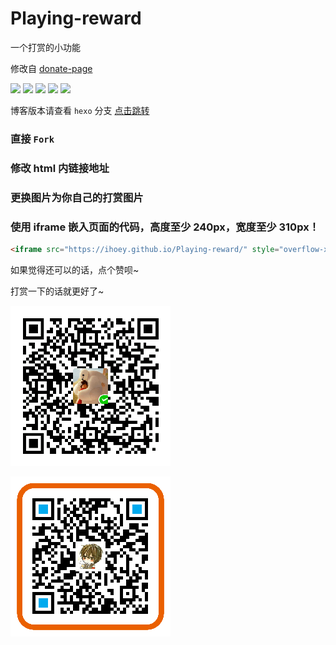 # Playing-reward
一个打赏的小功能

修改自 [donate-page](https://github.com/Kaiyuan/donate-page)

![](https://img.shields.io/badge/language-JavaScript-blue.svg?style=flat-square)
![](https://img.shields.io/badge/license-MIT-green.svg?style=flat-square)
[![](https://img.shields.io/badge/github-ihoey-orange.svg?style=flat-square)](https://github.com/ihoey)
[![](https://img.shields.io/badge/QQ-✘д✘ヽゝだよ-red.svg?style=flat-square)](http://wpa.qq.com/msgrd?v=3&uin=1058221214&site=qq&menu=yes)
[![](https://img.shields.io/badge/blog-ihoey-ff69b4.svg?style=flat-square)](https://blog.ihoey.com)

博客版本请查看 `hexo` 分支  [点击跳转](https://github.com/ihoey/Playing-reward/tree/hexo)

### 直接 `Fork`

### 修改 html 内链接地址

### 更换图片为你自己的打赏图片

### 使用 iframe 嵌入页面的代码，高度至少 240px，宽度至少 310px！

```html
<iframe src="https://ihoey.github.io/Playing-reward/" style="overflow-x:hidden;overflow-y:hidden; border:0xp none #fff; min-height:240px; width:100%;"  frameborder="0" scrolling="no"></iframe>
```

如果觉得还可以的话，点个赞呗~

打赏一下的话就更好了~

![微信支付](images/WeChanQR.png)


![支付宝支付](images/AliPayQR.png)
